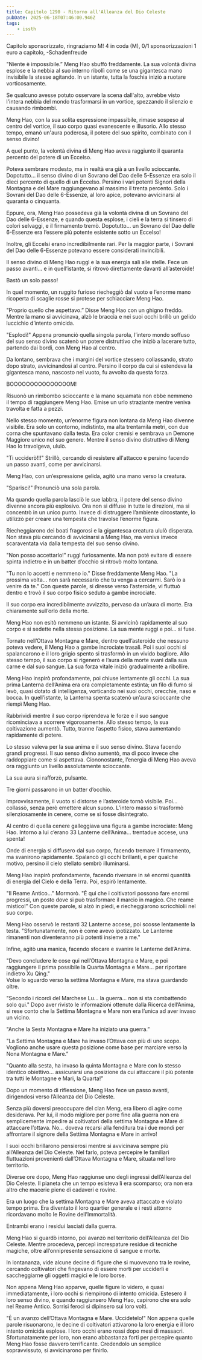 ```yaml
---
title: Capitolo 1290 - Ritorno all'Alleanza del Dio Celeste
pubDate: 2025-06-18T07:46:00.946Z
tags:
    - issth
---
```



Capitolo sponsorizzato, ringraziamo M!
4 in coda (M),
0/1 sponsorizzazioni 1 euro a capitolo,
-Schadenfreude


"Niente è impossibile.” Meng Hao sbuffò freddamente. La sua volontà divina esplose e la nebbia al suo interno ribollì come se una gigantesca mano invisibile la stesse agitando. In un istante, tutta la foschia iniziò a ruotare vorticosamente.


Se qualcuno avesse potuto osservare la scena dall'alto, avrebbe visto l'intera nebbia del mondo trasformarsi in un vortice, spezzando il silenzio e causando rimbombi.


Meng Hao, con la sua solita espressione impassibile, rimase sospeso al centro del vortice, il suo corpo quasi evanescente e illusorio. Allo stesso tempo, emanò un'aura poderosa, il potere del suo spirito, combinato con il senso divino!


A quel punto, la volontà divina di Meng Hao aveva raggiunto il quaranta percento del potere di un Eccelso.


Poteva sembrare modesto, ma in realtà era già a un livello scioccante. Dopotutto... il senso divino di un Sovrano del Dao delle 5-Essenze era solo il dieci percento di quello di un Eccelso. Persino i vari potenti Signori della Montagna e del Mare raggiungevano al massimo il trenta percento. Solo i Sovrani del Dao delle 6-Essenze, al loro apice, potevano avvicinarsi al quaranta o cinquanta.


Eppure, ora, Meng Hao possedeva già la volontà divina di un Sovrano del Dao delle 6-Essenze, e quando questa esplose, i cieli e la terra si tinsero di colori selvaggi, e il firmamento tremò. Dopotutto... un Sovrano del Dao delle 6-Essenze era l’essere più potente esistente sotto un Eccelso!


Inoltre, gli Eccelsi erano incredibilmente rari. Per la maggior parte, i Sovrani del Dao delle 6-Essenze potevano essere considerati invincibili.


Il senso divino di Meng Hao ruggì e la sua energia salì alle stelle. Fece un passo avanti... e in quell’istante, si ritrovò direttamente davanti all’asteroide!


Bastò un solo passo!


In quel momento, un ruggito furioso riecheggiò dal vuoto e l’enorme mano ricoperta di scaglie rosse si protese per schiacciare Meng Hao.


"Proprio quello che aspettavo.” Disse Meng Hao con un ghigno freddo. Mentre la mano si avvicinava, alzò le braccia e nei suoi occhi brillò un gelido luccichio d’intento omicida.


"Esplodi!" Appena pronunciò quella singola parola, l’intero mondo soffuso del suo senso divino scatenò un potere distruttivo che iniziò a lacerare tutto, partendo dai bordi, con Meng Hao al centro.


Da lontano, sembrava che i margini del vortice stessero collassando, strato dopo strato, avvicinandosi al centro. Persino il corpo da cui si estendeva la gigantesca mano, nascosto nel vuoto, fu avvolto da questa forza.


BOOOOOOOOOOOOOOOM!


Risuonò un rimbombo scioccante e la mano squamata non ebbe nemmeno il tempo di raggiungere Meng Hao. Emise un urlo straziante mentre veniva travolta e fatta a pezzi.


Nello stesso momento, un’enorme figura non lontana da Meng Hao divenne visibile. Era solo un contorno, indistinto, ma alta trentamila metri, con due corna che spuntavano dalla testa. Era color cremisi e sembrava un Demone Maggiore unico nel suo genere. Mentre il senso divino distruttivo di Meng Hao lo travolgeva, ululò.


"Ti ucciderò!!!" Strillò, cercando di resistere all'attacco e persino facendo un passo avanti, come per avvicinarsi.


Meng Hao, con un’espressione gelida, agitò una mano verso la creatura.


"Sparisci!" Pronunciò una sola parola.


Ma quando quella parola lasciò le sue labbra, il potere del senso divino divenne ancora più esplosivo. Ora non si diffuse in tutte le direzioni, ma si concentrò in un unico punto. Invece di distruggere l’ambiente circostante, lo utilizzò per creare una tempesta che travolse l’enorme figura.


Riecheggiarono dei boati fragorosi e la gigantesca creatura ululò disperata. Non stava più cercando di avvicinarsi a Meng Hao, ma veniva invece scaraventata via dalla tempesta del suo senso divino.


"Non posso accettarlo!" ruggì furiosamente. Ma non poté evitare di essere spinta indietro e in un batter d’occhio si ritrovò molto lontana.


"Tu non lo accetti e nemmeno io." Disse freddamente Meng Hao. "La prossima volta... non sarà necessario che tu venga a cercarmi. Sarò io a venire da te." Con queste parole, si diresse verso l’asteroide, vi fluttuò dentro e trovò il suo corpo fisico seduto a gambe incrociate.


Il suo corpo era incredibilmente avvizzito, pervaso da un’aura di morte. Era chiaramente sull’orlo della morte.


Meng Hao non esitò nemmeno un istante. Si avvicinò rapidamente al suo corpo e si sedette nella stessa posizione. La sua mente ruggì e poi... si fuse.


Tornato nell’Ottava Montagna e Mare, dentro quell’asteroide che nessuno poteva vedere, il Meng Hao a gambe incrociate trasalì. Poi i suoi occhi si spalancarono e il loro grigio spento si trasformò in un vivido bagliore. Allo stesso tempo, il suo corpo si rigenerò e l’aura della morte svanì dalla sua carne e dal suo sangue. La sua forza vitale iniziò gradualmente a ribollire.


Meng Hao inspirò profondamente, poi chiuse lentamente gli occhi. La sua prima Lanterna dell’Anima era ora completamente estinta; un filo di fumo si levò, quasi dotato di intelligenza, vorticando nei suoi occhi, orecchie, naso e bocca. In quell’istante, la Lanterna spenta scatenò un’aura scioccante che riempì Meng Hao.


Rabbrividì mentre il suo corpo riprendeva le forze e il suo sangue ricominciava a scorrere vigorosamente. Allo stesso tempo, la sua coltivazione aumentò. Tutto, tranne l’aspetto fisico, stava aumentando rapidamente di potere.


Lo stesso valeva per la sua anima e il suo senso divino. Stava facendo grandi progressi. Il suo senso divino aumentò, ma di poco invece che raddoppiare come si aspettava. Ciononostante, l’energia di Meng Hao aveva ora raggiunto un livello assolutamente scioccante.


La sua aura si rafforzò, pulsante.


Tre giorni passarono in un batter d’occhio.


Improvvisamente, il vuoto si distorse e l’asteroide tornò visibile. Poi... collassò, senza però emettere alcun suono. L’intero masso si trasformò silenziosamente in cenere, come se si fosse disintegrato.


Al centro di quella cenere galleggiava una figura a gambe incrociate: Meng Hao. Intorno a lui c’erano 33 Lanterne dell’Anima... trentadue accese, una spenta!


Onde di energia si diffusero dal suo corpo, facendo tremare il firmamento, ma svanirono rapidamente. Spalancò gli occhi brillanti, e per qualche motivo, persino il cielo stellato sembrò illuminarsi.


Meng Hao inspirò profondamente, facendo riversare in sé enormi quantità di energia del Cielo e della Terra. Poi, espirò lentamente.  


"Il Reame Antico..." Mormorò. "È qui che i coltivatori possono fare enormi progressi, un posto dove si può trasformare il marcio in magico. Che reame mistico!”
Con queste parole, si alzò in piedi, e riecheggiarono scricchiolii nel suo corpo.


Meng Hao osservò le restanti 32 Lanterne accese, poi scosse lentamente la testa. "Sfortunatamente, non è come avevo ipotizzato. Le Lanterne rimanenti non diventeranno più potenti insieme a me."


Infine, agitò una manica, facendo sfocare e svanire le Lanterne dell’Anima.


"Devo concludere le cose qui nell’Ottava Montagna e Mare, e poi raggiungere il prima possibile la Quarta Montagna e Mare... per riportare indietro Xu Qing."  
Volse lo sguardo verso la settima Montagna e Mare, ma stava guardando oltre. 


"Secondo i ricordi del Marchese Lu... la guerra... non si sta combattendo solo qui." Dopo aver rivisto le informazioni ottenute dalla Ricerca dell’Anima, si rese conto che la Settima Montagna e Mare non era l’unica ad aver invaso un vicino.


"Anche la Sesta Montagna e Mare ha iniziato una guerra.”


"La Settima Montagna e Mare ha invaso l’Ottava con più di uno scopo. Vogliono anche usare questa posizione come base per marciare verso la Nona Montagna e Mare.”


"Quanto alla sesta, ha invaso la quinta Montagna e Mare con lo stesso identico obiettivo... assicurarsi una posizione da cui attaccare il più potente tra tutti le Montagne e Mari, la Quarta!”


Dopo un momento di riflessione, Meng Hao fece un passo avanti, dirigendosi verso l’Alleanza del Dio Celeste.


Senza più doversi preoccupare del clan Meng, era libero di agire come desiderava. Per lui, il modo migliore per porre fine alla guerra non era semplicemente impedire ai coltivatori della settima Montagna e Mare di attaccare l’ottava. No... doveva recarsi alla fenditura tra i due mondi per affrontare il signore della Settima Montagna e Mare in arrivo!


I suoi occhi brillarono pensierosi mentre si avvicinava sempre più all’Alleanza del Dio Celeste. Nel farlo, poteva percepire le familiari fluttuazioni provenienti dall’Ottava Montagna e Mare, situata nel loro territorio.


Diverse ore dopo, Meng Hao raggiunse uno degli ingressi dell’Alleanza del Dio Celeste. Il pianeta che un tempo esisteva lì era scomparso; ora non era altro che macerie piene di cadaveri e rovine.


Era un luogo che la settima Montagna e Mare aveva attaccato e violato tempo prima. Era diventato il loro quartier generale e i resti attorno ricordavano molto le Rovine dell’Immortalità.


Entrambi erano i residui lasciati dalla guerra.


Meng Hao si guardò intorno, poi avanzò nel territorio dell’Alleanza del Dio Celeste. Mentre procedeva, percepì increspature residue di tecniche magiche, oltre all’onnipresente sensazione di sangue e morte.


In lontananza, vide alcune decine di figure che si muovevano tra le rovine, cercando coltivatori che fingevano di essere morti per ucciderli e saccheggiarne gli oggetti magici e le loro borse.


Non appena Meng Hao apparve, quelle figure lo videro, e quasi immediatamente, i loro occhi si riempirono di intento omicida. Estesero il loro senso divino, e quando raggiunsero Meng Hao, capirono che era solo nel Reame Antico. Sorrisi feroci si dipinsero sui loro volti.


"È un avanzo dell’Ottava Montagna e Mare. Uccidetelo!" Non appena quelle parole risuonarono, le decine di coltivatori attivarono la loro energia e il loro intento omicida esplose. I loro occhi erano rossi dopo mesi di massacri. Sfortunatamente per loro, non erano abbastanza forti per percepire quanto Meng Hao fosse davvero terrificante. Credendolo un semplice sopravvissuto, si avvicinarono per finirlo.





